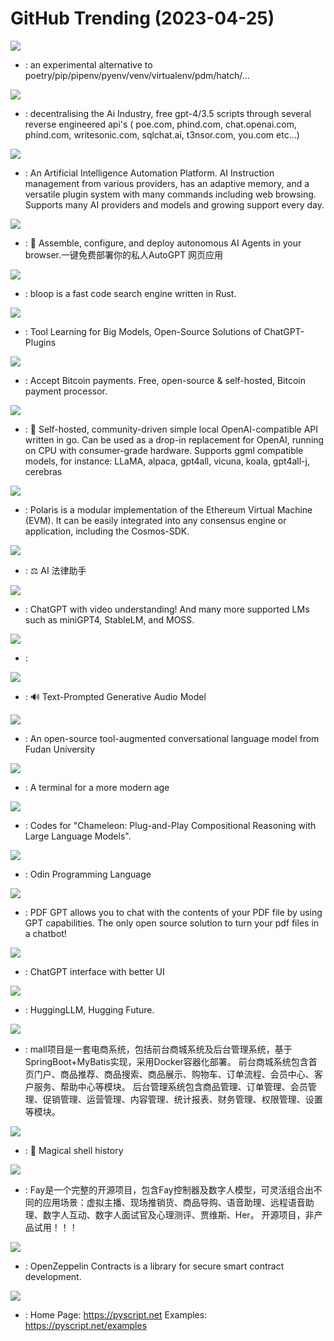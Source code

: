 # GitHub Trending (2023-04-25)

![](https://img.shields.io/badge/Rust-New%20647-green?style=flat-square&logo=appveyor)
- [](https://github.comundefined): an experimental alternative to poetry/pip/pipenv/pyenv/venv/virtualenv/pdm/hatch/…

![](https://img.shields.io/badge/Python-New%201-green?style=flat-square&logo=appveyor)
- [](https://github.comundefined): decentralising the Ai Industry, free gpt-4/3.5 scripts through several reverse engineered api's ( poe.com, phind.com, chat.openai.com, phind.com, writesonic.com, sqlchat.ai, t3nsor.com, you.com etc...)

![](https://img.shields.io/badge/Python-New%20180-green?style=flat-square&logo=appveyor)
- [](https://github.comundefined): An Artificial Intelligence Automation Platform. AI Instruction management from various providers, has an adaptive memory, and a versatile plugin system with many commands including web browsing. Supports many AI providers and models and growing support every day.

![](https://img.shields.io/badge/TypeScript-New%20125-green?style=flat-square&logo=appveyor)
- [](https://github.comundefined): 🤖 Assemble, configure, and deploy autonomous AI Agents in your browser.一键免费部署你的私人AutoGPT 网页应用

![](https://img.shields.io/badge/TypeScript-New%20373-green?style=flat-square&logo=appveyor)
- [](https://github.comundefined): bloop is a fast code search engine written in Rust.

![](https://img.shields.io/badge/Python-New%20116-green?style=flat-square&logo=appveyor)
- [](https://github.comundefined): Tool Learning for Big Models, Open-Source Solutions of ChatGPT-Plugins

![](https://img.shields.io/badge/C%23-New%2036-green?style=flat-square&logo=appveyor)
- [](https://github.comundefined): Accept Bitcoin payments. Free, open-source & self-hosted, Bitcoin payment processor.

![](https://img.shields.io/badge/Go-New%20106-green?style=flat-square&logo=appveyor)
- [](https://github.comundefined): 🤖 Self-hosted, community-driven simple local OpenAI-compatible API written in go. Can be used as a drop-in replacement for OpenAI, running on CPU with consumer-grade hardware. Supports ggml compatible models, for instance: LLaMA, alpaca, gpt4all, vicuna, koala, gpt4all-j, cerebras

![](https://img.shields.io/badge/Go-New%2055-green?style=flat-square&logo=appveyor)
- [](https://github.comundefined): Polaris is a modular implementation of the Ethereum Virtual Machine (EVM). It can be easily integrated into any consensus engine or application, including the Cosmos-SDK.

![](https://img.shields.io/badge/TypeScript-New%20437-green?style=flat-square&logo=appveyor)
- [](https://github.comundefined): ⚖️ AI 法律助手

![](https://img.shields.io/badge/Python-New%20114-green?style=flat-square&logo=appveyor)
- [](https://github.comundefined): ChatGPT with video understanding! And many more supported LMs such as miniGPT4, StableLM, and MOSS.

![](https://img.shields.io/badge/Python-New%2074-green?style=flat-square&logo=appveyor)
- [](https://github.comundefined): 

![](https://img.shields.io/badge/Python-New%202-green?style=flat-square&logo=appveyor)
- [](https://github.comundefined): 🔊 Text-Prompted Generative Audio Model

![](https://img.shields.io/badge/Python-New%201-green?style=flat-square&logo=appveyor)
- [](https://github.comundefined): An open-source tool-augmented conversational language model from Fudan University

![](https://img.shields.io/badge/TypeScript-New%20106-green?style=flat-square&logo=appveyor)
- [](https://github.comundefined): A terminal for a more modern age

![](https://img.shields.io/badge/Jupyter%20Notebook-New%2074-green?style=flat-square&logo=appveyor)
- [](https://github.comundefined): Codes for "Chameleon: Plug-and-Play Compositional Reasoning with Large Language Models".

![](https://img.shields.io/badge/Odin-New%2057-green?style=flat-square&logo=appveyor)
- [](https://github.comundefined): Odin Programming Language

![](https://img.shields.io/badge/Python-New%20139-green?style=flat-square&logo=appveyor)
- [](https://github.comundefined): PDF GPT allows you to chat with the contents of your PDF file by using GPT capabilities. The only open source solution to turn your pdf files in a chatbot!

![](https://img.shields.io/badge/Python-New%20211-green?style=flat-square&logo=appveyor)
- [](https://github.comundefined): ChatGPT interface with better UI

![](https://img.shields.io/badge/Jupyter%20Notebook-New%20213-green?style=flat-square&logo=appveyor)
- [](https://github.comundefined): HuggingLLM, Hugging Future.

![](https://img.shields.io/badge/Java-New%20200-green?style=flat-square&logo=appveyor)
- [](https://github.comundefined): mall项目是一套电商系统，包括前台商城系统及后台管理系统，基于SpringBoot+MyBatis实现，采用Docker容器化部署。 前台商城系统包含首页门户、商品推荐、商品搜索、商品展示、购物车、订单流程、会员中心、客户服务、帮助中心等模块。 后台管理系统包含商品管理、订单管理、会员管理、促销管理、运营管理、内容管理、统计报表、财务管理、权限管理、设置等模块。

![](https://img.shields.io/badge/Rust-New%20146-green?style=flat-square&logo=appveyor)
- [](https://github.comundefined): 🐢 Magical shell history

![](https://img.shields.io/badge/JavaScript-New%20227-green?style=flat-square&logo=appveyor)
- [](https://github.comundefined): Fay是一个完整的开源项目，包含Fay控制器及数字人模型，可灵活组合出不同的应用场景：虚拟主播、现场推销货、商品导购、语音助理、远程语音助理、数字人互动、数字人面试官及心理测评、贾维斯、Her。 开源项目，非产品试用！！！

![](https://img.shields.io/badge/JavaScript-New%2016-green?style=flat-square&logo=appveyor)
- [](https://github.comundefined): OpenZeppelin Contracts is a library for secure smart contract development.

![](https://img.shields.io/badge/Python-New%2063-green?style=flat-square&logo=appveyor)
- [](https://github.comundefined): Home Page: https://pyscript.net Examples: https://pyscript.net/examples

